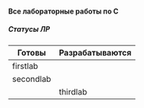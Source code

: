 #### Все лабораторные работы по C

##### Статусы ЛР
| **Готовы** | **Разрабатываются** |
| ---------- | ------------------- |
| firstlab   |                     |
| secondlab  |                     |
|            | thirdlab            |

